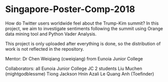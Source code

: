 # Singapore-Poster-Comp-2018
How do Twitter users worldwide feel about the Trump-Kim summit? In this project, we aim to investigate sentiments following the summit using Orange data mining tool and Python Vader Analysis.

This project is only uploaded after everything is done, so the distribution of work is not reflected in the repository.

Mentor:
Dr Chen Weiqiang (cweiqiang) from Eunoia Junior College

Collaborators: all Eunoia Junior College JC 2 students
Liu Muchen (mightgodblessme)
Tiong Jackson
Hnin Azali 
Le Quang Anh (Toefinder)
